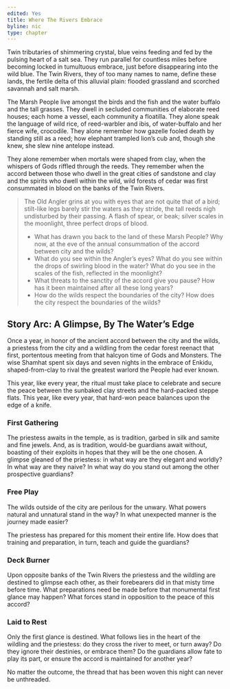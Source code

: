 ```yaml
---
edited: Yes
title: Where The Rivers Embrace
byline: nic
type: chapter
---
```


Twin tributaries of shimmering crystal, blue veins feeding and fed by the pulsing heart of a salt sea. They run parallel for countless miles before becoming locked in tumultuous embrace, just before disappearing into the wild blue. The Twin Rivers, they of too many names to name, define these lands, the fertile delta of this alluvial plain: flooded grassland and scorched savannah and salt marsh.

The Marsh People live amongst the birds and the fish and the water buffalo and the tall grasses. They dwell in secluded communities of elaborate reed houses; each home a vessel, each community a floatilla. They alone speak the language of wild rice, of reed-warbler and ibis, of water-buffalo and her fierce wife, crocodile. They alone remember how gazelle fooled death by standing still as a reed; how elephant trampled lion’s cub and, though she knew, she slew nine antelope instead.

They alone remember when mortals were shaped from clay, when the whispers of Gods riffled through the reeds. They remember when the accord between those who dwell in the great cities of sandstone and clay and the spirits who dwell within the wild, wild forests of cedar was first consummated in blood on the banks of the Twin Rivers.

> The Old Angler grins at you with eyes that are not quite that of a bird; stilt-like legs barely stir the waters as they stride, the tall reeds nigh undisturbed by their passing. A flash of spear, or beak; silver scales in the moonlight, three perfect drops of blood.
> - What has drawn you back to the land of these Marsh People? Why now, at the eve of the annual consummation of the accord between city and the wilds?
> - What do you see within the Angler’s eyes? What do you see within the drops of swirling blood in the water? What do you see in the scales of the fish, reflected in the moonlight?
> - What threats to the sanctity of the accord give you pause? How has it been maintained after all these long years?
> - How do the wilds respect the boundaries of the city? How does the city respect the boundaries of the wilds?

## Story Arc: A Glimpse, By The Water’s Edge
Once a year, in honor of the ancient accord between the city and the wilds, a priestess from the city and a wildling from the cedar forest reenact that first, portentous meeting from that halcyon time of Gods and Monsters. The wise Shamhat spent six days and seven nights in the embrace of Enkidu, shaped-from-clay to rival the greatest warlord the People had ever known.

This year, like every year, the ritual must take place to celebrate and secure the peace between the sunbaked clay streets and the hard-packed steppe flats. This year, like every year, that hard-won peace balances upon the edge of a knife.

### First Gathering
The priestess awaits in the temple, as is tradition, garbed in silk and samite and fine jewels. And, as is tradition, would-be guardians await without, boasting of their exploits in hopes that they will be the one chosen. A glimpse gleaned of the priestess: in what way are they elegant and worldly? In what way are they naive? In what way do you stand out among the other prospective guardians?

### Free Play
The wilds outside of the city are perilous for the unwary. What powers natural and unnatural stand in the way? In what unexpected manner is the journey made easier?

The priestess has prepared for this moment their entire life. How does that training and preparation, in turn, teach and guide the guardians?

### Deck Burner
Upon opposite banks of the Twin Rivers the priestess and the wildling are destined to glimpse each other, as their forebearers did in that misty time before time. What preparations need be made before that monumental first glance may happen? What forces stand in opposition to the peace of this accord?

### Laid to Rest
Only the first glance is destined. What follows lies in the heart of the wildling and the priestess: do they cross the river to meet, or turn away? Do they ignore their destinies, or embrace them? Do the guardians allow fate to play its part, or ensure the accord is maintained for another year?

No matter the outcome, the thread that has been woven this night can never be unthreaded.
